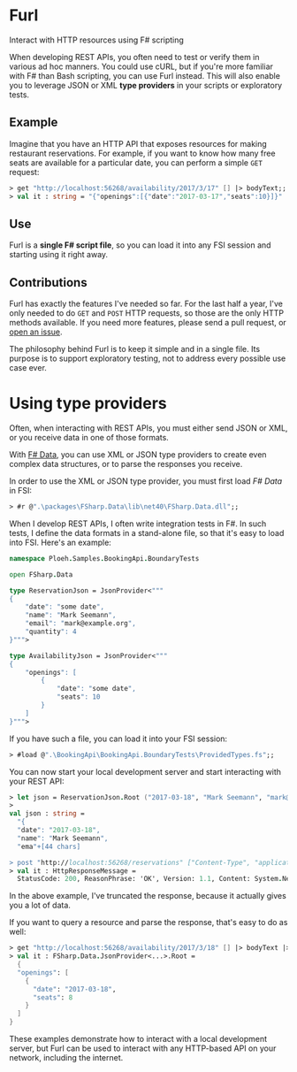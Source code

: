 # Furl
Interact with HTTP resources using F# scripting

When developing REST APIs, you often need to test or verify them in various ad hoc manners. You could use cURL, but if you're more familiar with F# than Bash scripting, you can use Furl instead. This will also enable you to leverage JSON or XML **type providers** in your scripts or exploratory tests.

## Example

Imagine that you have an HTTP API that exposes resources for making restaurant reservations. For example, if you want to know how many free seats are available for a particular date, you can perform a simple `GET` request:

```fsharp
> get "http://localhost:56268/availability/2017/3/17" [] |> bodyText;;
> val it : string = "{"openings":[{"date":"2017-03-17","seats":10}]}"
```

## Use

Furl is a **single F# script file**, so you can load it into any FSI session and starting using it right away.

## Contributions

Furl has exactly the features I've needed so far. For the last half a year, I've only needed to do `GET` and `POST` HTTP requests, so those are the only HTTP methods available. If you need more features, please send a pull request, or [open an issue](https://github.com/ploeh/Furl/issues).

The philosophy behind Furl is to keep it simple and in a single file. Its purpose is to support exploratory testing, not to address every possible use case ever.

# Using type providers

Often, when interacting with REST APIs, you must either send JSON or XML, or you receive data in one of those formats.

With [F# Data](http://fsharp.github.io/FSharp.Data), you can use XML or JSON type providers to create even complex data structures, or to parse the responses you receive.

In order to use the XML or JSON type provider, you must first load *F# Data* in FSI:

```fsharp
> #r @".\packages\FSharp.Data\lib\net40\FSharp.Data.dll";;
```

When I develop REST APIs, I often write integration tests in F#. In such tests, I define the data formats in a stand-alone file, so that it's easy to load into FSI. Here's an example:

```fsharp
namespace Ploeh.Samples.BookingApi.BoundaryTests

open FSharp.Data

type ReservationJson = JsonProvider<"""
{
    "date": "some date",
    "name": "Mark Seemann",
    "email": "mark@example.org",
    "quantity": 4
}""">

type AvailabilityJson = JsonProvider<"""
{
    "openings": [
        {
            "date": "some date",
            "seats": 10
        }
    ]
}""">
```

If you have such a file, you can load it into your FSI session:

```fsharp
> #load @".\BookingApi\BookingApi.BoundaryTests\ProvidedTypes.fs";;
```

You can now start your local development server and start interacting with your REST API:

```fsharp
> let json = ReservationJson.Root ("2017-03-18", "Mark Seemann", "mark@example.com", 2) |> string;;
>
val json : string =
  "{
  "date": "2017-03-18",
  "name": "Mark Seemann",
  "ema"+[44 chars]

> post "http://localhost:56268/reservations" ["Content-Type", "application/json"] json;;
> val it : HttpResponseMessage =
  StatusCode: 200, ReasonPhrase: 'OK', Version: 1.1, Content: System.Net.Http.StreamContent,  
```

In the above example, I've truncated the response, because it actually gives you a lot of data.

If you want to query a resource and parse the response, that's easy to do as well:

```fsharp
> get "http://localhost:56268/availability/2017/3/18" [] |> bodyText |> AvailabilityJson.Parse;;
> val it : FSharp.Data.JsonProvider<...>.Root =
  {
  "openings": [
    {
      "date": "2017-03-18",
      "seats": 8
    }
  ]
}
```

These examples demonstrate how to interact with a local development server, but Furl can be used to interact with any HTTP-based API on your network, including the internet.